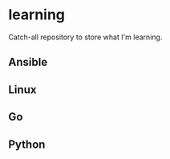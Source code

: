 # learning
Catch-all repository to store what I'm learning.


## Ansible

## Linux

## Go


## Python

